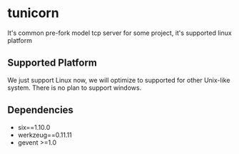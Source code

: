 # tunicorn
It's common pre-fork model tcp server for some project, it's supported linux platform

## Supported Platform
We just support Linux now, we will optimize to supported for other Unix-like system.
There is no plan to support windows.

## Dependencies
- six==1.10.0
- werkzeug==0.11.11
- gevent >=1.0